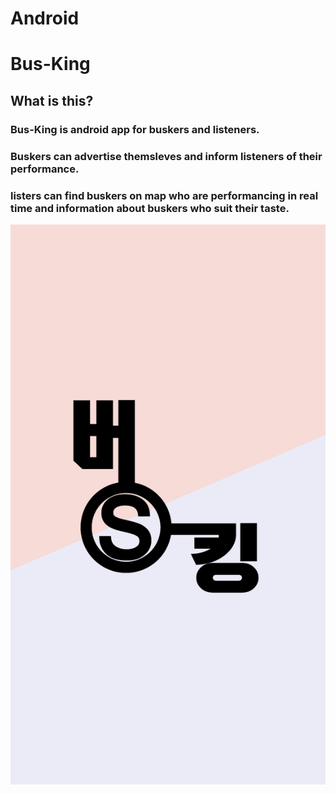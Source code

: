 # Android

Bus-King
=============

## What is this?
### Bus-King is android app for buskers and listeners.
### Buskers can advertise themsleves and inform listeners of their performance.
### listers can find buskers on map who are performancing in real time and information about buskers who suit their taste. 
![텍스트](https://github.com/bus-king/Android/blob/master/1.jpg?raw=true)
